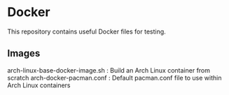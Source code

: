 
# Docker

This repository contains useful Docker files for testing.

## Images

arch-linux-base-docker-image.sh : Build an Arch Linux container from scratch
arch-docker-pacman.conf : Default pacman.conf file to use within Arch Linux containers


